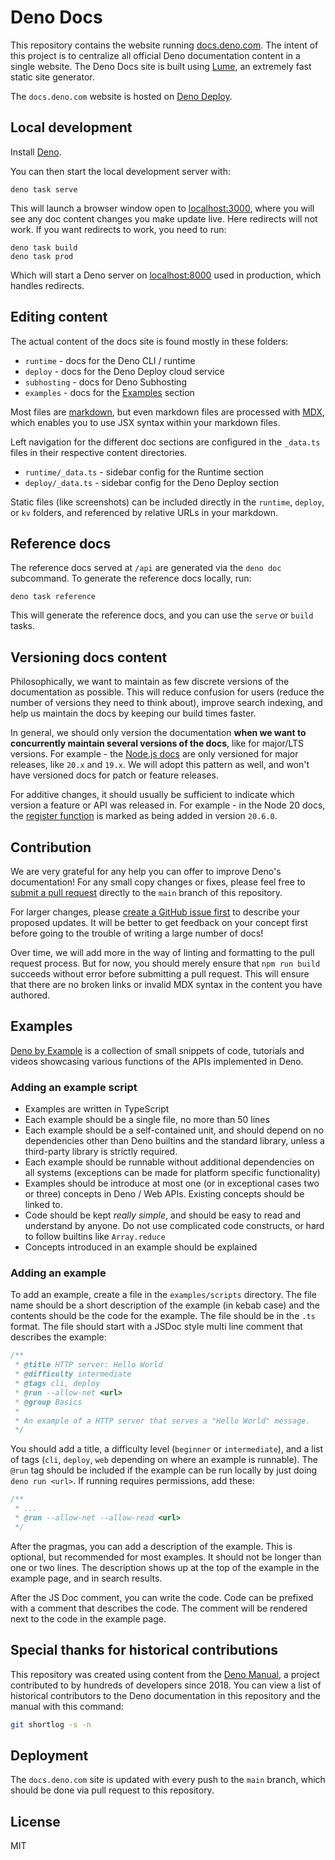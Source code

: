 # Deno Docs

This repository contains the website running
[docs.deno.com](https://docs.deno.com). The intent of this project is to
centralize all official Deno documentation content in a single website. The Deno
Docs site is built using [Lume](https://lume.land/), an extremely fast static
site generator.

The `docs.deno.com` website is hosted on [Deno Deploy](https://deno.com/deploy).

## Local development

Install [Deno](https://deno.com).

You can then start the local development server with:

```console
deno task serve
```

This will launch a browser window open to
[localhost:3000](http://localhost:3000), where you will see any doc content
changes you make update live. Here redirects will not work. If you want
redirects to work, you need to run:

```console
deno task build
deno task prod
```

Which will start a Deno server on [localhost:8000](http://localhost:8000) used
in production, which handles redirects.

## Editing content

The actual content of the docs site is found mostly in these folders:

- `runtime` - docs for the Deno CLI / runtime
- `deploy` - docs for the Deno Deploy cloud service
- `subhosting` - docs for Deno Subhosting
- `examples` - docs for the [Examples](#Examples) section

Most files are [markdown](https://lume.land/plugins/markdown/), but even
markdown files are processed with [MDX](https://mdxjs.com/), which enables you
to use JSX syntax within your markdown files.

Left navigation for the different doc sections are configured in the `_data.ts`
files in their respective content directories.

- `runtime/_data.ts` - sidebar config for the Runtime section
- `deploy/_data.ts` - sidebar config for the Deno Deploy section

Static files (like screenshots) can be included directly in the `runtime`,
`deploy`, or `kv` folders, and referenced by relative URLs in your markdown.

## Reference docs

The reference docs served at `/api` are generated via the `deno doc` subcommand.
To generate the reference docs locally, run:

```console
deno task reference
```

This will generate the reference docs, and you can use the `serve` or `build`
tasks.

## Versioning docs content

Philosophically, we want to maintain as few discrete versions of the
documentation as possible. This will reduce confusion for users (reduce the
number of versions they need to think about), improve search indexing, and help
us maintain the docs by keeping our build times faster.

In general, we should only version the documentation **when we want to
concurrently maintain several versions of the docs**, like for major/LTS
versions. For example - the [Node.js docs](https://nodejs.org/en/docs) are only
versioned for major releases, like `20.x` and `19.x`. We will adopt this pattern
as well, and won't have versioned docs for patch or feature releases.

For additive changes, it should usually be sufficient to indicate which version
a feature or API was released in. For example - in the Node 20 docs, the
[register function](https://nodejs.org/dist/latest-v20.x/docs/api/module.html#moduleregister)
is marked as being added in version `20.6.0`.

## Contribution

We are very grateful for any help you can offer to improve Deno's documentation!
For any small copy changes or fixes, please feel free to
[submit a pull request](https://docs.github.com/en/pull-requests/collaborating-with-pull-requests/proposing-changes-to-your-work-with-pull-requests/creating-a-pull-request)
directly to the `main` branch of this repository.

For larger changes, please
[create a GitHub issue first](https://github.com/denoland/deno-docs/issues) to
describe your proposed updates. It will be better to get feedback on your
concept first before going to the trouble of writing a large number of docs!

Over time, we will add more in the way of linting and formatting to the pull
request process. But for now, you should merely ensure that `npm run build`
succeeds without error before submitting a pull request. This will ensure that
there are no broken links or invalid MDX syntax in the content you have
authored.

## Examples

[Deno by Example](https://docs.deno.com/examples) is a collection of small
snippets of code, tutorials and videos showcasing various functions of the APIs
implemented in Deno.

### Adding an example script

- Examples are written in TypeScript
- Each example should be a single file, no more than 50 lines
- Each example should be a self-contained unit, and should depend on no
  dependencies other than Deno builtins and the standard library, unless a
  third-party library is strictly required.
- Each example should be runnable without additional dependencies on all systems
  (exceptions can be made for platform specific functionality)
- Examples should be introduce at most one (or in exceptional cases two or
  three) concepts in Deno / Web APIs. Existing concepts should be linked to.
- Code should be kept _really simple_, and should be easy to read and understand
  by anyone. Do not use complicated code constructs, or hard to follow builtins
  like `Array.reduce`
- Concepts introduced in an example should be explained

### Adding an example

To add an example, create a file in the `examples/scripts` directory. The file
name should be a short description of the example (in kebab case) and the
contents should be the code for the example. The file should be in the `.ts`
format. The file should start with a JSDoc style multi line comment that
describes the example:

```ts
/**
 * @title HTTP server: Hello World
 * @difficulty intermediate
 * @tags cli, deploy
 * @run --allow-net <url>
 * @group Basics
 *
 * An example of a HTTP server that serves a "Hello World" message.
 */
```

You should add a title, a difficulty level (`beginner` or `intermediate`), and a
list of tags (`cli`, `deploy`, `web` depending on where an example is runnable).
The `@run` tag should be included if the example can be run locally by just
doing `deno run <url>`. If running requires permissions, add these:

```ts
/**
 * ...
 * @run --allow-net --allow-read <url>
 */
```

After the pragmas, you can add a description of the example. This is optional,
but recommended for most examples. It should not be longer than one or two
lines. The description shows up at the top of the example in the example page,
and in search results.

After the JS Doc comment, you can write the code. Code can be prefixed with a
comment that describes the code. The comment will be rendered next to the code
in the example page.

## Special thanks for historical contributions

This repository was created using content from the
[Deno Manual](https://github.com/denoland/manual), a project contributed to by
hundreds of developers since 2018. You can view a list of historical
contributors to the Deno documentation in this repository and the manual with
this command:

```bash
git shortlog -s -n
```

## Deployment

The `docs.deno.com` site is updated with every push to the `main` branch, which
should be done via pull request to this repository.

## License

MIT
